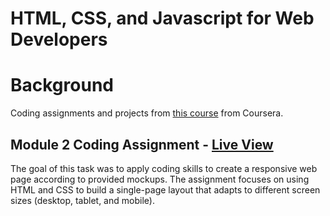# HTML, CSS, and Javascript for Web Developers

# Background
Coding assignments and projects from [this course](https://www.coursera.org/learn/html-css-javascript-for-web-developers) from Coursera.

## Module 2 Coding Assignment - [Live View](https://nostrand.github.io/html-css-javascript-for-web-developers/module-2-assignment/index.html)
The goal of this task was to apply coding skills to create a responsive web page according to provided mockups. The assignment focuses on using HTML and CSS to build a single-page layout that adapts to different screen sizes (desktop, tablet, and mobile).
